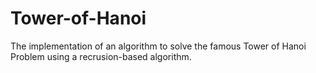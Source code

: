 # Tower-of-Hanoi
The implementation of an algorithm to solve the famous Tower of Hanoi Problem using a recrusion-based algorithm.

